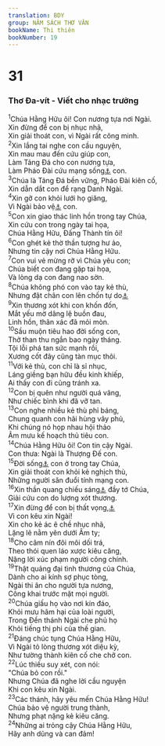 ```yaml
---
translation: BDY
group: NĂM SÁCH THƠ VĂN
bookName: Thi thiên 
bookNumber: 19
---
```


<div class="title"><h1>31</h1><h3>Thơ Đa-vít - Viết cho nhạc trưởng</h3></div>
<span class="verse thi_31_1"><sup>1</sup>Chúa Hằng Hữu ôi! Con nương tựa nơi Ngài.<br/>Xin đừng để con bị nhục nhã,<br/>Xin giải thoát con, vì Ngài rất công minh.<br/></span>
<span class="verse thi_31_2"><sup>2</sup>Xin lắng tai nghe con cầu nguyện,<br/>Xin mau mau đến cứu giúp con,<br/>Làm Tảng Đá cho con nương tựa,<br/>Làm Pháo Đài cứu mạng sống<a href="#" data-toggle="tooltip" data-placement="bottom" title="Nt cứu">⚓</a> con.<br/></span>
<span class="verse thi_31_3"><sup>3</sup>Chúa là Tảng Đá bền vững, Pháo Đài kiên cố,<br/>Xin dẫn dắt con để rạng Danh Ngài.<br/></span>
<span class="verse thi_31_4"><sup>4</sup>Xin gỡ con khỏi lưới họ giăng,<br/>Vì Ngài bảo vệ<a href="#" data-toggle="tooltip" data-placement="bottom" title="Nt là đồn lũy">⚓</a> con.<br/></span>
<span class="verse thi_31_5"><sup>5</sup>Con xin giao thác linh hồn trong tay Chúa,<br/>Xin cứu con trong ngày tai họa,<br/>Chúa Hằng Hữu, Đấng Thành tín ôi!<br/></span>
<span class="verse thi_31_6"><sup>6</sup>Con ghét kẻ thờ thần tượng hư ảo,<br/>Nhưng tin cậy nơi Chúa Hằng Hữu.<br/></span>
<span class="verse thi_31_7"><sup>7</sup>Con vui vẻ mừng rỡ vì Chúa yêu con;<br/>Chúa biết con đang gặp tai họa,<br/>Và lòng dạ con đang nao sờn.<br/></span>
<span class="verse thi_31_8"><sup>8</sup>Chúa không phó con vào tay kẻ thù,<br/>Nhưng đặt chân con lên chốn tự do<a href="#" data-toggle="tooltip" data-placement="bottom" title="Nt rộng rãi">⚓</a><br/></span>
<span class="verse thi_31_9"><sup>9</sup>Xin thương xót khi con khốn đốn,<br/>Mắt yếu mờ dâng lệ buồn đau,<br/>Linh hồn, thân xác đã mỏi mòn.<br/></span>
<span class="verse thi_31_10"><sup>10</sup>Sầu muộn tiêu hao đời sống con,<br/>Thở than thu ngắn bao ngày tháng.<br/>Tội lỗi phá tan sức mạnh rồi,<br/>Xương cốt đây cũng tàn mục thôi.<br/></span>
<span class="verse thi_31_11"><sup>11</sup>Với kẻ thù, con chỉ là sỉ nhục,<br/>Láng giềng bạn hữu đều kinh khiếp,<br/>Ai thấy con đi cũng tránh xa.<br/></span>
<span class="verse thi_31_12"><sup>12</sup>Con bị quên như người quá vãng,<br/>Như chiếc bình khi đã vỡ tan.<br/></span>
<span class="verse thi_31_13"><sup>13</sup>Con nghe nhiều kẻ thù phỉ báng,<br/>Chung quanh con hãi hùng vây phủ,<br/>Khi chúng nó họp nhau hội thảo<br/>Âm mưu kế hoạch thủ tiêu con.<br/></span>
<span class="verse thi_31_14"><sup>14</sup>Chúa Hằng Hữu ôi! Con tin cậy Ngài.<br/>Con thưa: Ngài là Thượng Đế con.<br/></span>
<span class="verse thi_31_15"><sup>15</sup>Đời sống<a href="#" data-toggle="tooltip" data-placement="bottom" title="Nt thì giờ">⚓</a> con ở trong tay Chúa,<br/>Xin giải thoát con khỏi kẻ nghịch thù,<br/>Những người săn đuổi tính mạng con.<br/></span>
<span class="verse thi_31_16"><sup>16</sup>Xin thần quang chiếu sáng<a href="#" data-toggle="tooltip" data-placement="bottom" title="Nt xin mặt Chúa chiếu sáng">⚓</a> đầy tớ Chúa,<br/>Giải cứu con do lượng xót thương.<br/></span>
<span class="verse thi_31_17"><sup>17</sup>Xin đừng để con bị thất vọng,<a href="#" data-toggle="tooltip" data-placement="bottom" title="Nt xấu hổ">⚓</a><br/>Vì con kêu xin Ngài!<br/>Xin cho kẻ ác ê chề nhục nhã,<br/>Lặng lẽ nằm yên dưới Âm ty;<br/></span>
<span class="verse thi_31_18"><sup>18</sup>Cho câm nín đôi môi dối trá,<br/>Theo thói quen láo xược kiêu căng,<br/>Nặng lời xúc phạm người công chính.<br/></span>
<span class="verse thi_31_19"><sup>19</sup>Thật quảng đại tình thương của Chúa,<br/>Dành cho ai kính sợ phục tòng,<br/>Ngài thi ân cho người tựa nương,<br/>Công khai trước mặt mọi người.<br/></span>
<span class="verse thi_31_20"><sup>20</sup>Chúa giấu họ vào nơi kín đáo,<br/>Khỏi mưu hãm hại của loài người,<br/>Trong Đền thánh Ngài che phủ họ<br/>Khỏi tiếng thị phi của thế gian.<br/></span>
<span class="verse thi_31_21"><sup>21</sup>Đáng chúc tụng Chúa Hằng Hữu,<br/>Vì Ngài tỏ lòng thương xót diệu kỳ,<br/>Như tường thành kiên cố che chở con.<br/></span>
<span class="verse thi_31_22"><sup>22</sup>Lúc thiếu suy xét, con nói:<br/>&#34;Chúa bỏ con rồi.&#34;<br/>Nhưng Chúa đã nghe lời cầu nguyện<br/>Khi con kêu xin Ngài.<br/></span>
<span class="verse thi_31_23"><sup>23</sup>Các thánh, hãy yêu mến Chúa Hằng Hữu!<br/>Chúa bảo vệ người trung thành,<br/>Nhưng phạt nặng kẻ kiêu căng.<br/></span>
<span class="verse thi_31_24"><sup>24</sup>Những ai trỏng cậy Chúa Hằng Hữu,<br/>Hãy anh dũng và can đảm!</span>
